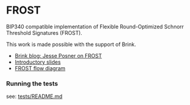 # FROST

BIP340 compatible implementation of Flexible Round-Optimized Schnorr Threshold Signatures (FROST).

This work is made possible with the support of Brink.

* [Brink blog: Jesse Posner on FROST](https://brink.dev/blog/2021/04/15/frost/)
* [Introductory slides](FROST.pdf)
* [FROST flow diagram](dot/api/frost.pdf)


### Running the tests
see: [tests/README.md](tests/README.md)
